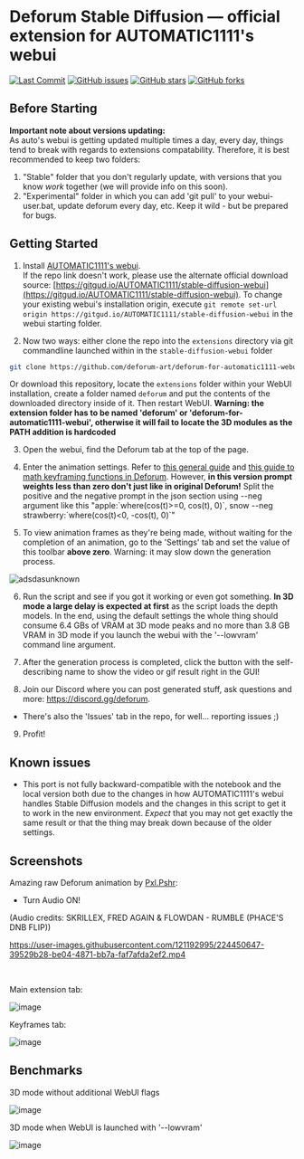 
# Deforum Stable Diffusion — official extension for AUTOMATIC1111's webui

<p align="left">
    <a href="https://github.com/deforum-art/deforum-for-automatic1111-webui/commits"><img alt="Last Commit" src="https://img.shields.io/github/last-commit/deforum-art/deforum-for-automatic1111-webui"></a>
    <a href="https://github.com/deforum-art/deforum-for-automatic1111-webui/issues"><img alt="GitHub issues" src="https://img.shields.io/github/issues/deforum-art/deforum-for-automatic1111-webui"></a>
    <a href="https://github.com/deforum-art/deforum-for-automatic1111-webui/stargazers"><img alt="GitHub stars" src="https://img.shields.io/github/stars/deforum-art/deforum-for-automatic1111-webui"></a>
    <a href="https://github.com/deforum-art/deforum-for-automatic1111-webui/network"><img alt="GitHub forks" src="https://img.shields.io/github/forks/deforum-art/deforum-for-automatic1111-webui"></a>
    </a>
</p>

## Before Starting

**Important note about versions updating:** <br>
As auto's webui is getting updated multiple times a day, every day, things tend to break with regards to extensions compatability.
Therefore, it is best recommended to keep two folders:
1. "Stable" folder that you don't regularly update, with versions that you know *work* together (we will provide info on this soon). 
2. "Experimental" folder in which you can add 'git pull' to your webui-user.bat, update deforum every day, etc. Keep it wild - but be prepared for bugs. 


## Getting Started

1. Install [AUTOMATIC1111's webui](https://github.com/AUTOMATIC1111/stable-diffusion-webui/). <br>If the repo link doesn't work, please use the alternate official download source: [https://gitgud.io/AUTOMATIC1111/stable-diffusion-webui](https://gitgud.io/AUTOMATIC1111/stable-diffusion-webui). To change your existing webui's installation origin, execute `git remote set-url origin https://gitgud.io/AUTOMATIC1111/stable-diffusion-webui` in the webui starting folder.

2. Now two ways: either clone the repo into the `extensions` directory via git commandline launched within in the `stable-diffusion-webui` folder

```sh
git clone https://github.com/deforum-art/deforum-for-automatic1111-webui extensions/deforum
```

Or download this repository, locate the `extensions` folder within your WebUI installation, create a folder named `deforum` and put the contents of the downloaded directory inside of it. Then restart WebUI. **Warning: the extension folder has to be named 'deforum' or 'deforum-for-automatic1111-webui', otherwise it will fail to locate the 3D modules as the PATH addition is hardcoded**

3. Open the webui, find the Deforum tab at the top of the page.

4. Enter the animation settings. Refer to [this general guide](https://docs.google.com/document/d/1pEobUknMFMkn8F5TMsv8qRzamXX_75BShMMXV8IFslI/edit) and [this guide to math keyframing functions in Deforum](https://docs.google.com/document/d/1pfW1PwbDIuW0cv-dnuyYj1UzPqe23BlSLTJsqazffXM/edit?usp=sharing). However, **in this version prompt weights less than zero don't just like in original Deforum!** Split the positive and the negative prompt in the json section using --neg argument like this "apple:\`where(cos(t)>=0, cos(t), 0)\`, snow --neg strawberry:\`where(cos(t)<0, -cos(t), 0)\`"

5. To view animation frames as they're being made, without waiting for the completion of an animation, go to the 'Settings' tab and set the value of this toolbar **above zero**. Warning: it may slow down the generation process.

![adsdasunknown](https://user-images.githubusercontent.com/14872007/196064311-1b79866a-e55b-438a-84a7-004ff30829ad.png)


6. Run the script and see if you got it working or even got something. **In 3D mode a large delay is expected at first** as the script loads the depth models. In the end, using the default settings the whole thing should consume 6.4 GBs of VRAM at 3D mode peaks and no more than 3.8 GB VRAM in 3D mode if you launch the webui with the '--lowvram' command line argument.

7. After the generation process is completed, click the button with the self-describing name to show the video or gif result right in the GUI!

8. Join our Discord where you can post generated stuff, ask questions and more: https://discord.gg/deforum. <br>
* There's also the 'Issues' tab in the repo, for well... reporting issues ;) 

9. Profit!

## Known issues

* This port is not fully backward-compatible with the notebook and the local version both due to the changes in how AUTOMATIC1111's webui handles Stable Diffusion models and the changes in this script to get it to work in the new environment. *Expect* that you may not get exactly the same result or that the thing may break down because of the older settings.

## Screenshots

Amazing raw Deforum animation by [Pxl.Pshr](https://www.instagram.com/pxl.pshr):
* Turn Audio ON!

(Audio credits: SKRILLEX, FRED AGAIN & FLOWDAN - RUMBLE (PHACE'S DNB FLIP))

https://user-images.githubusercontent.com/121192995/224450647-39529b28-be04-4871-bb7a-faf7afda2ef2.mp4

<br>

Main extension tab:

![image](https://user-images.githubusercontent.com/121192995/226101131-43bf594a-3152-45dd-a5d1-2538d0bc221d.png)

Keyframes tab:

![image](https://user-images.githubusercontent.com/121192995/226101140-bfe6cce7-9b78-4a1d-be9a-43e1fc78239e.png)

## Benchmarks

3D mode without additional WebUI flags

![image](https://user-images.githubusercontent.com/14872007/196294447-7817f138-ec4b-4001-885f-454f8667100d.png)

3D mode when WebUI is launched with '--lowvram'

![image](https://user-images.githubusercontent.com/14872007/196294517-125fbb27-c06d-4c4b-bcbc-7c743103eff6.png)


